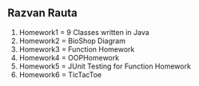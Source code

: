 ## Razvan Rauta

 1. Homework1 = 9 Classes written in Java 
 2. Homework2 = BioShop Diagram
 3. Homework3 = Function Homework
 4. Homework4 = OOPHomework
 5. Homework5 = JUnit Testing for Function Homework
 6. Homework6 = TicTacToe

